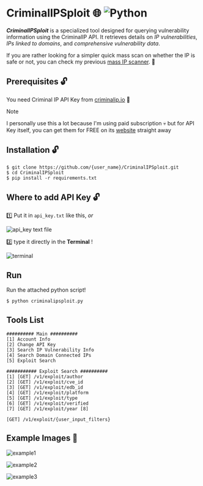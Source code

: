 # CriminalIPSploit :globe_with_meridians: ![Python](https://img.shields.io/badge/python-3670A0?style=for-the-badge&logo=python&logoColor=ffdd54)

***CriminalIPSploit*** is a specialized tool designed for querying vulnerability information using the CriminalIP API. It retrieves details on *IP vulnerabilities*, *IPs linked to domains*, and *comprehensive vulnerability data*.

If you are rather looking for a simpler quick mass scan on whether the IP is safe or not, you can check my previous [mass IP scanner](https://github.com/leeheehee4/Mass_CriminalIp_Scanner). 🔎

  

## Prerequisites 🔓

You need Criminal IP API Key from [criminalip.io](https://criminalip.io/) 🔑

> [!NOTE]
> I personally use this a lot because I'm using paid subscription 💀
> but for API Key itself, you can get them for FREE on its [website](https://criminalip.io/) straight away

  

## Installation 🔓
```
$ git clone https://github.com/{user_name}/CriminalIPSploit.git
$ cd CriminalIPSploit
$ pip install -r requirements.txt
```
## Where to add API Key 🔓

  

1️⃣ Put it in `api_key.txt` like this, *or*

![api_key text file](https://github.com/user-attachments/assets/849828fa-ed43-4e1a-8084-45ce9d20743a)


2️⃣ type it directly in the **Terminal** !

![terminal](https://github.com/user-attachments/assets/53345ca2-5e62-40b8-9f86-40481901f9f1)

  
## Run
 Run the attached python script!
```
$ python criminalipsploit.py
```
## Tools List

```
########## Main ########## 
[1] Account Info 
[2] Change API Key 
[3] Search IP Vulnerability Info 
[4] Search Domain Connected IPs 
[5] Exploit Search 

########### Exploit Search ########## 
[1] [GET] /v1/exploit/author 
[2] [GET] /v1/exploit/cve_id 
[3] [GET] /v1/exploit/edb_id 
[4] [GET] /v1/exploit/platform 
[5] [GET] /v1/exploit/type 
[6] [GET] /v1/exploit/verified 
[7] [GET] /v1/exploit/year [8]

[GET] /v1/exploit/{user_input_filters}
```

## Example Images 📝

![example1](https://github.com/user-attachments/assets/f14a4604-e43b-4fd4-aafa-3ab2bc1ff652)

![example2](https://github.com/user-attachments/assets/830d3b44-f94f-4e6f-89c3-0279780b4320)

![example3](https://github.com/user-attachments/assets/a17766b7-d39e-4a28-9db9-1a68d873a393)
